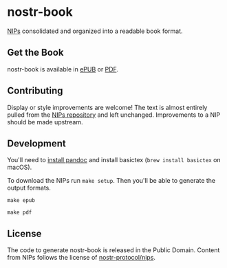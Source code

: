 # nostr-book

[NIPs](https://github.com/nostr-protocol/nips) consolidated and organized into a readable book format.

## Get the Book

nostr-book is available in [ePUB](https://github.com/adamdecaf/nostr-book/raw/master/nostr-book.epub) or [PDF](https://github.com/adamdecaf/nostr-book/raw/master/nostr-book.pdf).

## Contributing

Display or style improvements are welcome! The text is almost entirely pulled from the [NIPs repository](https://github.com/nostr-protocol/nips) and left unchanged. Improvements to a NIP should be made upstream.

## Development

You'll need to [install pandoc](https://github.com/jgm/pandoc/blob/main/INSTALL.md) and install basictex (`brew install basictex` on macOS).

To download the NIPs run `make setup`. Then you'll be able to generate the output formats.

```
make epub
```
```
make pdf
```

## License

The code to generate nostr-book is released in the Public Domain. Content from NIPs follows the license of [nostr-protocol/nips](https://github.com/nostr-protocol/nips).
